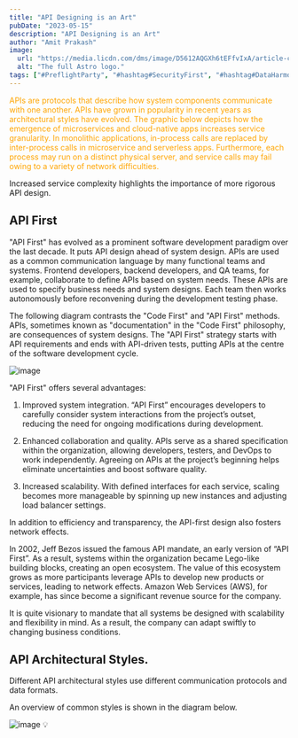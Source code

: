 ```yaml
---
title: "API Designing is an Art"
pubDate: "2023-05-15"
description: "API Designing is an Art"
author: "Amit Prakash"
image:
  url: "https://media.licdn.com/dms/image/D5612AQGXh6tEFfvIxA/article-cover_image-shrink_720_1280/0/1684097085365?e=1713398400&v=beta&t=EfK5gTLBK5dGiBnA_s1TRijsb3QN-hr7weRreQdrZpw"
  alt: "The full Astro logo."
tags: ["#PreflightParty", "#hashtag#SecurityFirst", "#hashtag#DataHarmony", "#hashtag#NoMoreWebWalls"]
---
```


<span style="color:orange">APIs are protocols that describe how system components communicate with one another. APIs have grown in popularity in recent years as architectural styles have evolved. The graphic below depicts how the emergence of microservices and cloud-native apps increases service granularity. In monolithic applications, in-process calls are replaced by inter-process calls in microservice and serverless apps. Furthermore, each process may run on a distinct physical server, and service calls may fail owing to a variety of network difficulties.</span>

Increased service complexity highlights the importance of more rigorous API design.

## API First

"API First" has evolved as a prominent software development paradigm over the last decade. It puts API design ahead of system design. APIs are used as a common communication language by many functional teams and systems. Frontend developers, backend developers, and QA teams, for example, collaborate to define APIs based on system needs. These APIs are used to specify business needs and system designs. Each team then works autonomously before reconvening during the development testing phase. 

The following diagram contrasts the "Code First" and "API First" methods. APIs, sometimes known as "documentation" in the "Code First" philosophy, are consequences of system designs. The "API First" strategy starts with API requirements and ends with API-driven tests, putting APIs at the centre of the software development cycle.

![image](https://media.licdn.com/dms/image/D5612AQGNA6DioVcXJA/article-inline_image-shrink_1000_1488/0/1684096915519?e=1713398400&v=beta&t=BJmPM-NX-Z8oUopH5VPXhp3TMG-ZVchz7Q6h3BVMh38)

"API First" offers several advantages:

1. Improved system integration. “API First” encourages developers to carefully consider system interactions from the project’s outset, reducing the need for ongoing modifications during development.

2. Enhanced collaboration and quality. APIs serve as a shared specification within the organization, allowing developers, testers, and DevOps to work independently. Agreeing on APIs at the project’s beginning helps eliminate uncertainties and boost software quality. 

3. Increased scalability. With defined interfaces for each service, scaling becomes more manageable by spinning up new instances and adjusting load balancer settings.

In addition to efficiency and transparency, the API-first design also fosters network effects. 

In 2002, Jeff Bezos issued the famous API mandate, an early version of “API First”. As a result, systems within the organization became Lego-like building blocks, creating an open ecosystem. The value of this ecosystem grows as more participants leverage APIs to develop new products or services, leading to network effects. Amazon Web Services (AWS), for example, has since become a significant revenue source for the company.

It is quite visionary to mandate that all systems be designed with scalability and flexibility in mind. As a result, the company can adapt swiftly to changing business conditions.

## API Architectural Styles.

Different API architectural styles use different communication protocols and data formats.

An overview of common styles is shown in the diagram below.

![image](https://media.licdn.com/dms/image/D5612AQELtpwqbUNq_w/article-inline_image-shrink_1000_1488/0/1684096985536?e=1713398400&v=beta&t=gQrYnHFH7Oi293Ka6AqRAJAGWAcGxMskWdSy7KAwt6Y)  💡